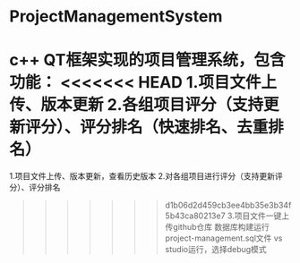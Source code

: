 # ProjectManagementSystem
c++ QT框架实现的项目管理系统，包含功能：
<<<<<<< HEAD
1.项目文件上传、版本更新
2.各组项目评分（支持更新评分）、评分排名（快速排名、去重排名）
=======
1.项目文件上传、版本更新，查看历史版本
2.对各组项目进行评分（支持更新评分）、评分排名
>>>>>>> d1b06d2d459cb3ee4bb35e3b34f5b43ca80213e7
3.项目文件一键上传github仓库
数据库构建运行project-management.sql文件
vs studio运行，选择debug模式
